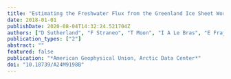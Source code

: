 ```yaml
---
title: "Estimating the Freshwater Flux from the Greenland Ice Sheet Workshop Report"
date: 2018-01-01
publishDate: 2020-08-04T14:32:24.521704Z
authors: ["D Sutherland", "F Straneo", "T Moon", "I A Le Bras", "E Frajka-Williams", "J Bamber", "G Catania", "Patrick Heimbach", "Rebecca H. Jackson", "Leigh A. Stearns"]
publication_types: ["2"]
abstract: ""
featured: false
publication: "*American Geophysical Union, Arctic Data Center*"
doi: "10.18739/A24M9198B"
---
```


